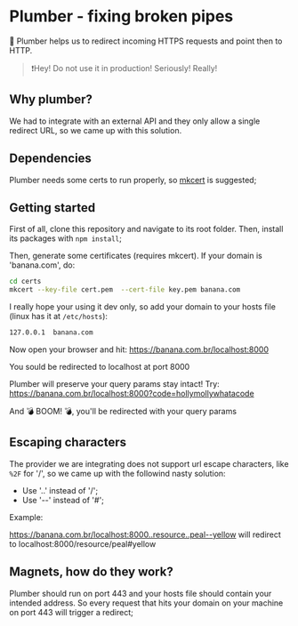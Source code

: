 # Plumber - fixing broken pipes

🔧 Plumber helps us to redirect incoming HTTPS requests and point then to HTTP.

> ❗Hey! Do not use it in production! Seriously! Really!

## Why plumber?

We had to integrate with an external API and they only allow a single redirect URL, so we came up with this solution.

## Dependencies

Plumber needs some certs to run properly, so [mkcert](https://github.com/FiloSottile/mkcert) is suggested;

## Getting started

First of all, clone this repository and navigate to its root folder.
Then, install its packages with `npm install`;

Then, generate some certificates (requires mkcert). If your domain is 'banana.com', do:

```sh
cd certs
mkcert --key-file cert.pem  --cert-file key.pem banana.com
```

I really hope your using it dev only, so add your domain to your hosts file (linux has it at `/etc/hosts`):

```sh
127.0.0.1  banana.com
```

Now open your browser and hit: https://banana.com.br/localhost:8000

You sould be redirected to localhost at port 8000

Plumber will preserve your query params stay intact! Try: https://banana.com.br/localhost:8000?code=hollymollywhatacode

And 💣 BOOM! 💣, you'll be redirected with your query params

## Escaping characters

The provider we are integrating does not support url escape characters, like `%2F` for '/', so we came up with the followind nasty solution:

* Use '..' instead of '/';
* Use '--' instead of '#';

Example: 

https://banana.com.br/localhost:8000..resource..peal--yellow will redirect to localhost:8000/resource/peal#yellow

## Magnets, how do they work?

Plumber should run on port 443 and your hosts file should contain your intended address. 
So every request that hits your domain on your machine on port 443 will trigger a redirect;
